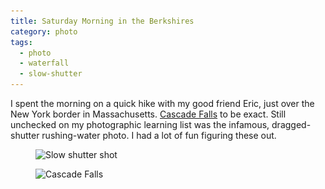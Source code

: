 ```yaml
---
title: Saturday Morning in the Berkshires
category: photo
tags:
  - photo
  - waterfall
  - slow-shutter
---
```


I spent the morning on a quick hike with my good friend Eric, just over the New York border in Massachusetts. [Cascade Falls](http://berkshirehiking.com/hikes/the_cascades.html) to be exact. Still unchecked on my photographic learning list was the infamous, dragged-shutter rushing-water photo. I had a lot of fun figuring these out.

<figure>
  <img src="/img/cascade-1-240.jpg" sizes="100vw" srcset="/img/cascade-1-800.jpg 640w, /img/cascade-1-1024.jpg 800w, /img/cascade-1-1600.jpg 1024w" alt="Slow shutter shot">
</figure>

<figure>
  <img src="/img/cascade-2-240.jpg" sizes="100vw" srcset="/img/cascade-2-800.jpg 640w, /img/cascade-2-1024.jpg 800w, /img/cascade-2-1600.jpg 1024w" alt="Cascade Falls">
</figure>
